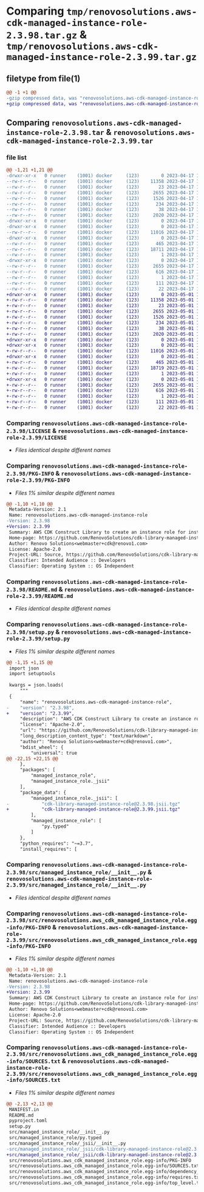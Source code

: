 # Comparing `tmp/renovosolutions.aws-cdk-managed-instance-role-2.3.98.tar.gz` & `tmp/renovosolutions.aws-cdk-managed-instance-role-2.3.99.tar.gz`

## filetype from file(1)

```diff
@@ -1 +1 @@
-gzip compressed data, was "renovosolutions.aws-cdk-managed-instance-role-2.3.98.tar", last modified: Mon Apr 17 13:25:19 2023, max compression
+gzip compressed data, was "renovosolutions.aws-cdk-managed-instance-role-2.3.99.tar", last modified: Mon May  1 12:42:24 2023, max compression
```

## Comparing `renovosolutions.aws-cdk-managed-instance-role-2.3.98.tar` & `renovosolutions.aws-cdk-managed-instance-role-2.3.99.tar`

### file list

```diff
@@ -1,21 +1,21 @@
-drwxr-xr-x   0 runner    (1001) docker     (123)        0 2023-04-17 13:25:19.548142 renovosolutions.aws-cdk-managed-instance-role-2.3.98/
--rw-r--r--   0 runner    (1001) docker     (123)    11358 2023-04-17 13:25:05.000000 renovosolutions.aws-cdk-managed-instance-role-2.3.98/LICENSE
--rw-r--r--   0 runner    (1001) docker     (123)       23 2023-04-17 13:25:05.000000 renovosolutions.aws-cdk-managed-instance-role-2.3.98/MANIFEST.in
--rw-r--r--   0 runner    (1001) docker     (123)     2655 2023-04-17 13:25:19.548142 renovosolutions.aws-cdk-managed-instance-role-2.3.98/PKG-INFO
--rw-r--r--   0 runner    (1001) docker     (123)     1526 2023-04-17 13:25:05.000000 renovosolutions.aws-cdk-managed-instance-role-2.3.98/README.md
--rw-r--r--   0 runner    (1001) docker     (123)      234 2023-04-17 13:25:05.000000 renovosolutions.aws-cdk-managed-instance-role-2.3.98/pyproject.toml
--rw-r--r--   0 runner    (1001) docker     (123)       38 2023-04-17 13:25:19.548142 renovosolutions.aws-cdk-managed-instance-role-2.3.98/setup.cfg
--rw-r--r--   0 runner    (1001) docker     (123)     2020 2023-04-17 13:25:05.000000 renovosolutions.aws-cdk-managed-instance-role-2.3.98/setup.py
-drwxr-xr-x   0 runner    (1001) docker     (123)        0 2023-04-17 13:25:19.544142 renovosolutions.aws-cdk-managed-instance-role-2.3.98/src/
-drwxr-xr-x   0 runner    (1001) docker     (123)        0 2023-04-17 13:25:19.544142 renovosolutions.aws-cdk-managed-instance-role-2.3.98/src/managed_instance_role/
--rw-r--r--   0 runner    (1001) docker     (123)    11016 2023-04-17 13:25:05.000000 renovosolutions.aws-cdk-managed-instance-role-2.3.98/src/managed_instance_role/__init__.py
-drwxr-xr-x   0 runner    (1001) docker     (123)        0 2023-04-17 13:25:19.544142 renovosolutions.aws-cdk-managed-instance-role-2.3.98/src/managed_instance_role/_jsii/
--rw-r--r--   0 runner    (1001) docker     (123)      465 2023-04-17 13:25:05.000000 renovosolutions.aws-cdk-managed-instance-role-2.3.98/src/managed_instance_role/_jsii/__init__.py
--rw-r--r--   0 runner    (1001) docker     (123)    18711 2023-04-17 13:25:05.000000 renovosolutions.aws-cdk-managed-instance-role-2.3.98/src/managed_instance_role/_jsii/cdk-library-managed-instance-role@2.3.98.jsii.tgz
--rw-r--r--   0 runner    (1001) docker     (123)        1 2023-04-17 13:25:05.000000 renovosolutions.aws-cdk-managed-instance-role-2.3.98/src/managed_instance_role/py.typed
-drwxr-xr-x   0 runner    (1001) docker     (123)        0 2023-04-17 13:25:19.544142 renovosolutions.aws-cdk-managed-instance-role-2.3.98/src/renovosolutions.aws_cdk_managed_instance_role.egg-info/
--rw-r--r--   0 runner    (1001) docker     (123)     2655 2023-04-17 13:25:19.000000 renovosolutions.aws-cdk-managed-instance-role-2.3.98/src/renovosolutions.aws_cdk_managed_instance_role.egg-info/PKG-INFO
--rw-r--r--   0 runner    (1001) docker     (123)      616 2023-04-17 13:25:19.000000 renovosolutions.aws-cdk-managed-instance-role-2.3.98/src/renovosolutions.aws_cdk_managed_instance_role.egg-info/SOURCES.txt
--rw-r--r--   0 runner    (1001) docker     (123)        1 2023-04-17 13:25:19.000000 renovosolutions.aws-cdk-managed-instance-role-2.3.98/src/renovosolutions.aws_cdk_managed_instance_role.egg-info/dependency_links.txt
--rw-r--r--   0 runner    (1001) docker     (123)      111 2023-04-17 13:25:19.000000 renovosolutions.aws-cdk-managed-instance-role-2.3.98/src/renovosolutions.aws_cdk_managed_instance_role.egg-info/requires.txt
--rw-r--r--   0 runner    (1001) docker     (123)       22 2023-04-17 13:25:19.000000 renovosolutions.aws-cdk-managed-instance-role-2.3.98/src/renovosolutions.aws_cdk_managed_instance_role.egg-info/top_level.txt
+drwxr-xr-x   0 runner    (1001) docker     (123)        0 2023-05-01 12:42:24.780617 renovosolutions.aws-cdk-managed-instance-role-2.3.99/
+-rw-r--r--   0 runner    (1001) docker     (123)    11358 2023-05-01 12:42:01.000000 renovosolutions.aws-cdk-managed-instance-role-2.3.99/LICENSE
+-rw-r--r--   0 runner    (1001) docker     (123)       23 2023-05-01 12:42:01.000000 renovosolutions.aws-cdk-managed-instance-role-2.3.99/MANIFEST.in
+-rw-r--r--   0 runner    (1001) docker     (123)     2655 2023-05-01 12:42:24.780617 renovosolutions.aws-cdk-managed-instance-role-2.3.99/PKG-INFO
+-rw-r--r--   0 runner    (1001) docker     (123)     1526 2023-05-01 12:42:01.000000 renovosolutions.aws-cdk-managed-instance-role-2.3.99/README.md
+-rw-r--r--   0 runner    (1001) docker     (123)      234 2023-05-01 12:42:01.000000 renovosolutions.aws-cdk-managed-instance-role-2.3.99/pyproject.toml
+-rw-r--r--   0 runner    (1001) docker     (123)       38 2023-05-01 12:42:24.780617 renovosolutions.aws-cdk-managed-instance-role-2.3.99/setup.cfg
+-rw-r--r--   0 runner    (1001) docker     (123)     2020 2023-05-01 12:42:01.000000 renovosolutions.aws-cdk-managed-instance-role-2.3.99/setup.py
+drwxr-xr-x   0 runner    (1001) docker     (123)        0 2023-05-01 12:42:24.776617 renovosolutions.aws-cdk-managed-instance-role-2.3.99/src/
+drwxr-xr-x   0 runner    (1001) docker     (123)        0 2023-05-01 12:42:24.780617 renovosolutions.aws-cdk-managed-instance-role-2.3.99/src/managed_instance_role/
+-rw-r--r--   0 runner    (1001) docker     (123)    11016 2023-05-01 12:42:01.000000 renovosolutions.aws-cdk-managed-instance-role-2.3.99/src/managed_instance_role/__init__.py
+drwxr-xr-x   0 runner    (1001) docker     (123)        0 2023-05-01 12:42:24.780617 renovosolutions.aws-cdk-managed-instance-role-2.3.99/src/managed_instance_role/_jsii/
+-rw-r--r--   0 runner    (1001) docker     (123)      465 2023-05-01 12:42:01.000000 renovosolutions.aws-cdk-managed-instance-role-2.3.99/src/managed_instance_role/_jsii/__init__.py
+-rw-r--r--   0 runner    (1001) docker     (123)    18719 2023-05-01 12:42:01.000000 renovosolutions.aws-cdk-managed-instance-role-2.3.99/src/managed_instance_role/_jsii/cdk-library-managed-instance-role@2.3.99.jsii.tgz
+-rw-r--r--   0 runner    (1001) docker     (123)        1 2023-05-01 12:42:01.000000 renovosolutions.aws-cdk-managed-instance-role-2.3.99/src/managed_instance_role/py.typed
+drwxr-xr-x   0 runner    (1001) docker     (123)        0 2023-05-01 12:42:24.780617 renovosolutions.aws-cdk-managed-instance-role-2.3.99/src/renovosolutions.aws_cdk_managed_instance_role.egg-info/
+-rw-r--r--   0 runner    (1001) docker     (123)     2655 2023-05-01 12:42:24.000000 renovosolutions.aws-cdk-managed-instance-role-2.3.99/src/renovosolutions.aws_cdk_managed_instance_role.egg-info/PKG-INFO
+-rw-r--r--   0 runner    (1001) docker     (123)      616 2023-05-01 12:42:24.000000 renovosolutions.aws-cdk-managed-instance-role-2.3.99/src/renovosolutions.aws_cdk_managed_instance_role.egg-info/SOURCES.txt
+-rw-r--r--   0 runner    (1001) docker     (123)        1 2023-05-01 12:42:24.000000 renovosolutions.aws-cdk-managed-instance-role-2.3.99/src/renovosolutions.aws_cdk_managed_instance_role.egg-info/dependency_links.txt
+-rw-r--r--   0 runner    (1001) docker     (123)      111 2023-05-01 12:42:24.000000 renovosolutions.aws-cdk-managed-instance-role-2.3.99/src/renovosolutions.aws_cdk_managed_instance_role.egg-info/requires.txt
+-rw-r--r--   0 runner    (1001) docker     (123)       22 2023-05-01 12:42:24.000000 renovosolutions.aws-cdk-managed-instance-role-2.3.99/src/renovosolutions.aws_cdk_managed_instance_role.egg-info/top_level.txt
```

### Comparing `renovosolutions.aws-cdk-managed-instance-role-2.3.98/LICENSE` & `renovosolutions.aws-cdk-managed-instance-role-2.3.99/LICENSE`

 * *Files identical despite different names*

### Comparing `renovosolutions.aws-cdk-managed-instance-role-2.3.98/PKG-INFO` & `renovosolutions.aws-cdk-managed-instance-role-2.3.99/PKG-INFO`

 * *Files 1% similar despite different names*

```diff
@@ -1,10 +1,10 @@
 Metadata-Version: 2.1
 Name: renovosolutions.aws-cdk-managed-instance-role
-Version: 2.3.98
+Version: 2.3.99
 Summary: AWS CDK Construct Library to create an instance role for instances managed by SSM and capable of joining an AWS managed domain.
 Home-page: https://github.com/RenovoSolutions/cdk-library-managed-instance-role.git
 Author: Renovo Solutions<webmaster+cdk@renovo1.com>
 License: Apache-2.0
 Project-URL: Source, https://github.com/RenovoSolutions/cdk-library-managed-instance-role.git
 Classifier: Intended Audience :: Developers
 Classifier: Operating System :: OS Independent
```

### Comparing `renovosolutions.aws-cdk-managed-instance-role-2.3.98/README.md` & `renovosolutions.aws-cdk-managed-instance-role-2.3.99/README.md`

 * *Files identical despite different names*

### Comparing `renovosolutions.aws-cdk-managed-instance-role-2.3.98/setup.py` & `renovosolutions.aws-cdk-managed-instance-role-2.3.99/setup.py`

 * *Files 1% similar despite different names*

```diff
@@ -1,15 +1,15 @@
 import json
 import setuptools
 
 kwargs = json.loads(
     """
 {
     "name": "renovosolutions.aws-cdk-managed-instance-role",
-    "version": "2.3.98",
+    "version": "2.3.99",
     "description": "AWS CDK Construct Library to create an instance role for instances managed by SSM and capable of joining an AWS managed domain.",
     "license": "Apache-2.0",
     "url": "https://github.com/RenovoSolutions/cdk-library-managed-instance-role.git",
     "long_description_content_type": "text/markdown",
     "author": "Renovo Solutions<webmaster+cdk@renovo1.com>",
     "bdist_wheel": {
         "universal": true
@@ -22,15 +22,15 @@
     },
     "packages": [
         "managed_instance_role",
         "managed_instance_role._jsii"
     ],
     "package_data": {
         "managed_instance_role._jsii": [
-            "cdk-library-managed-instance-role@2.3.98.jsii.tgz"
+            "cdk-library-managed-instance-role@2.3.99.jsii.tgz"
         ],
         "managed_instance_role": [
             "py.typed"
         ]
     },
     "python_requires": "~=3.7",
     "install_requires": [
```

### Comparing `renovosolutions.aws-cdk-managed-instance-role-2.3.98/src/managed_instance_role/__init__.py` & `renovosolutions.aws-cdk-managed-instance-role-2.3.99/src/managed_instance_role/__init__.py`

 * *Files identical despite different names*

### Comparing `renovosolutions.aws-cdk-managed-instance-role-2.3.98/src/renovosolutions.aws_cdk_managed_instance_role.egg-info/PKG-INFO` & `renovosolutions.aws-cdk-managed-instance-role-2.3.99/src/renovosolutions.aws_cdk_managed_instance_role.egg-info/PKG-INFO`

 * *Files 1% similar despite different names*

```diff
@@ -1,10 +1,10 @@
 Metadata-Version: 2.1
 Name: renovosolutions.aws-cdk-managed-instance-role
-Version: 2.3.98
+Version: 2.3.99
 Summary: AWS CDK Construct Library to create an instance role for instances managed by SSM and capable of joining an AWS managed domain.
 Home-page: https://github.com/RenovoSolutions/cdk-library-managed-instance-role.git
 Author: Renovo Solutions<webmaster+cdk@renovo1.com>
 License: Apache-2.0
 Project-URL: Source, https://github.com/RenovoSolutions/cdk-library-managed-instance-role.git
 Classifier: Intended Audience :: Developers
 Classifier: Operating System :: OS Independent
```

### Comparing `renovosolutions.aws-cdk-managed-instance-role-2.3.98/src/renovosolutions.aws_cdk_managed_instance_role.egg-info/SOURCES.txt` & `renovosolutions.aws-cdk-managed-instance-role-2.3.99/src/renovosolutions.aws_cdk_managed_instance_role.egg-info/SOURCES.txt`

 * *Files 1% similar despite different names*

```diff
@@ -2,13 +2,13 @@
 MANIFEST.in
 README.md
 pyproject.toml
 setup.py
 src/managed_instance_role/__init__.py
 src/managed_instance_role/py.typed
 src/managed_instance_role/_jsii/__init__.py
-src/managed_instance_role/_jsii/cdk-library-managed-instance-role@2.3.98.jsii.tgz
+src/managed_instance_role/_jsii/cdk-library-managed-instance-role@2.3.99.jsii.tgz
 src/renovosolutions.aws_cdk_managed_instance_role.egg-info/PKG-INFO
 src/renovosolutions.aws_cdk_managed_instance_role.egg-info/SOURCES.txt
 src/renovosolutions.aws_cdk_managed_instance_role.egg-info/dependency_links.txt
 src/renovosolutions.aws_cdk_managed_instance_role.egg-info/requires.txt
 src/renovosolutions.aws_cdk_managed_instance_role.egg-info/top_level.txt
```

